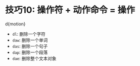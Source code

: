 # 技巧10: 操作符 + 动作命令 = 操作


d{motion}

* `dl`: 删除一个字符 
* `daw`: 删除一个单词 
* `das`: 删除一个句子 
* `dap`: 删除一个段落 
* `dae`: 删除整个文本对象












